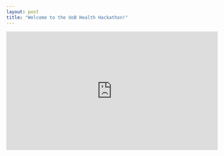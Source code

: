 ```yaml
---
layout: post
title: "Welcome to the UoB Health Hackathon!"
---
```


<iframe width="560" height="315" src="https://www.youtube.com/embed/qWcLIjLJoKc?si=in_4Wf0FUZG-FJIU" title="YouTube video player" frameborder="0" allow="accelerometer; autoplay; clipboard-write; encrypted-media; gyroscope; picture-in-picture; web-share" referrerpolicy="strict-origin-when-cross-origin" allowfullscreen></iframe>
